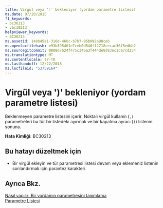 ```yaml
---
title: Virgül veya ')' bekleniyor (yordam parametre listesi)
ms.date: 07/20/2015
f1_keywords:
- bc30213
- vbc30213
helpviewer_keywords:
- BC30213
ms.assetid: 140b45e1-316d-460c-b7b7-95b092a98ceb
ms.openlocfilehash: e93b395401e7ceb0d540f12718eecac36f5edbb2
ms.sourcegitcommit: 0888d7b24f475c346a3f444de8d83ec1ca7cd234
ms.translationtype: MT
ms.contentlocale: tr-TR
ms.lasthandoff: 12/22/2018
ms.locfileid: "53759164"
---
```

# <a name="comma-or--expected-procedure-parameter-list"></a>Virgül veya ')' bekleniyor (yordam parametre listesi)
Beklenmeyen parametre listesini içerir. Noktalı virgül kullanın (`,`) parametreleri bu tür bir listedeki ayırmak ve bir kapatma ayracı (`)`) listenin sonuna.  
  
 **Hata Kimliği:** BC30213  
  
## <a name="to-correct-this-error"></a>Bu hatayı düzeltmek için  
  
-   Bir virgül ekleyin ve tür parametresi listesi devam veya eklemeniz listenin sonlandırmak için parantez karakteri.  
  
## <a name="see-also"></a>Ayrıca Bkz.  
 [Nasıl yapılır: Bir yordamın parametresini tanımlama](../../visual-basic/programming-guide/language-features/procedures/how-to-define-a-parameter-for-a-procedure.md)  
 [Parametre Listesi](../../visual-basic/language-reference/statements/parameter-list.md)
